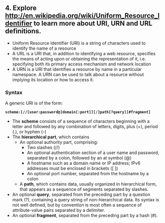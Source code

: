 ## 4. Explore http://en.wikipedia.org/wiki/Uniform_Resource_Identifier to learn more about URI, URN and URL definitions.

* Uniform Resource Identifier (URI) is a string of characters used to identify the name of a resource
* A URL is a URI that, in addition to identifying a web resource, specifies the means of acting upon or obtaining the representation of it, i.e. specifying both its primary access mechanism and network location
* A URN is a URI that identifies a resource by name in a particular namespace. A URN can be used to talk about a resource without implying its location or how to access it.

### Syntax
A generic URI is of the form:

**`scheme:[//[user:password@]domain[:port]][/]path[?query][#fragment]`**

* The **scheme** consists of a sequence of characters beginning with a letter and followed by any combination of letters, digits, plus (+), period (.), or hyphen (-)
* The **hierarchical part**, which contains
    * An optional authority part, comprising:
        * Two slashes (//)
        * An optional authentication section of a user name and password, separated by a colon, followed by an at symbol (@)
        * A hostname such as a domain name or IP address; IPv6 addresses must be enclosed in brackets ([ ])
        * An optional port number, separated from the hostname by a colon
    * A **path**, which contains data, usually organized in hierarchical form, that appears as a sequence of segments separated by slashes.
* An optional **query**, separated from the preceding part by a question mark (?), containing a query string of non-hierarchical data. Its syntax is not well defined, but by convention is most often a sequence of attribute-value pairs separated by a delimiter.
* An optional **fragment**, separated from the preceding part by a hash (#).
